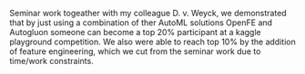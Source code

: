 Seminar work togeather with my colleague D. v. Weyck, we demonstrated that by just using a combination of ther AutoML solutions OpenFE and Autogluon someone can become a top 20% participant at a kaggle playground competition. We also were able to reach top 10% by the addition of feature engineering, which we cut from the seminar work due to time/work constraints.
